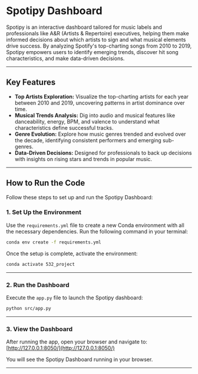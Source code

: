 # Spotipy Dashboard  

Spotipy is an interactive dashboard tailored for music labels and professionals like A&R (Artists & Repertoire) executives, helping them make informed decisions about which artists to sign and what musical elements drive success. By analyzing Spotify's top-charting songs from 2010 to 2019, Spotipy empowers users to identify emerging trends, discover hit song characteristics, and make data-driven decisions.  

---

## Key Features
- **Top Artists Exploration:** Visualize the top-charting artists for each year between 2010 and 2019, uncovering patterns in artist dominance over time.  
- **Musical Trends Analysis:** Dig into audio and musical features like danceability, energy, BPM, and valence to understand what characteristics define successful tracks.  
- **Genre Evolution:** Explore how music genres trended and evolved over the decade, identifying consistent performers and emerging sub-genres.  
- **Data-Driven Decisions:** Designed for professionals to back up decisions with insights on rising stars and trends in popular music.  

---

## How to Run the Code

Follow these steps to set up and run the Spotipy Dashboard:

### 1. Set Up the Environment
Use the `requirements.yml` file to create a new Conda environment with all the necessary dependencies. Run the following command in your terminal:
```bash
conda env create -f requirements.yml
```

Once the setup is complete, activate the environment:
```bash
conda activate 532_project
```

---

### 2. Run the Dashboard
Execute the `app.py` file to launch the Spotipy dashboard:
```bash
python src/app.py
```

---

### 3. View the Dashboard
After running the app, open your browser and navigate to: [http://127.0.0.1:8050/](http://127.0.0.1:8050/)

You will see the Spotipy Dashboard running in your browser.

---

